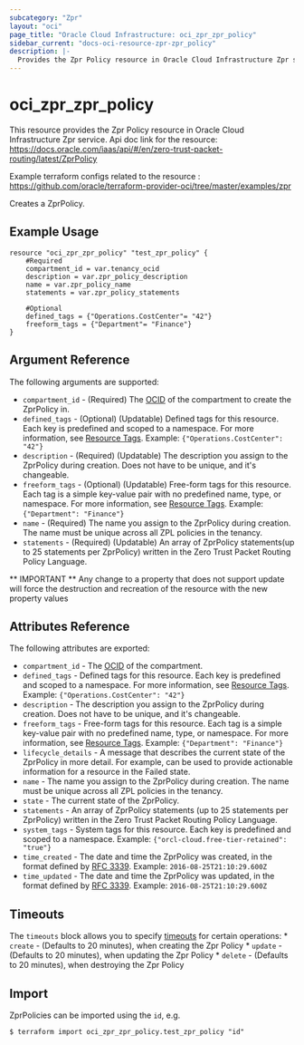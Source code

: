 ```yaml
---
subcategory: "Zpr"
layout: "oci"
page_title: "Oracle Cloud Infrastructure: oci_zpr_zpr_policy"
sidebar_current: "docs-oci-resource-zpr-zpr_policy"
description: |-
  Provides the Zpr Policy resource in Oracle Cloud Infrastructure Zpr service
---
```


# oci_zpr_zpr_policy
This resource provides the Zpr Policy resource in Oracle Cloud Infrastructure Zpr service.
Api doc link for the resource: https://docs.oracle.com/iaas/api/#/en/zero-trust-packet-routing/latest/ZprPolicy

Example terraform configs related to the resource : https://github.com/oracle/terraform-provider-oci/tree/master/examples/zpr

Creates a ZprPolicy.


## Example Usage

```hcl
resource "oci_zpr_zpr_policy" "test_zpr_policy" {
	#Required
	compartment_id = var.tenancy_ocid
	description = var.zpr_policy_description
	name = var.zpr_policy_name
	statements = var.zpr_policy_statements

	#Optional
	defined_tags = {"Operations.CostCenter"= "42"}
	freeform_tags = {"Department"= "Finance"}
}
```

## Argument Reference

The following arguments are supported:

* `compartment_id` - (Required) The [OCID](https://docs.cloud.oracle.com/iaas/Content/General/Concepts/identifiers.htm) of the compartment to create the ZprPolicy in. 
* `defined_tags` - (Optional) (Updatable) Defined tags for this resource. Each key is predefined and scoped to a namespace. For more information, see [Resource Tags](https://docs.cloud.oracle.com/iaas/Content/General/Concepts/resourcetags.htm).  Example: `{"Operations.CostCenter": "42"}` 
* `description` - (Required) (Updatable) The description you assign to the ZprPolicy during creation. Does not have to be unique, and it's changeable.
* `freeform_tags` - (Optional) (Updatable) Free-form tags for this resource. Each tag is a simple key-value pair with no predefined name, type, or namespace. For more information, see [Resource Tags](https://docs.cloud.oracle.com/iaas/Content/General/Concepts/resourcetags.htm).  Example: `{"Department": "Finance"}` 
* `name` - (Required) The name you assign to the ZprPolicy during creation. The name must be unique across all ZPL policies in the tenancy.
* `statements` - (Required) (Updatable) An array of ZprPolicy statements(up to 25 statements per ZprPolicy) written in the Zero Trust Packet Routing Policy Language.


** IMPORTANT **
Any change to a property that does not support update will force the destruction and recreation of the resource with the new property values

## Attributes Reference

The following attributes are exported:

* `compartment_id` - The [OCID](https://docs.cloud.oracle.com/iaas/Content/General/Concepts/identifiers.htm) of the compartment.
* `defined_tags` - Defined tags for this resource. Each key is predefined and scoped to a namespace. For more information, see [Resource Tags](https://docs.cloud.oracle.com/iaas/Content/General/Concepts/resourcetags.htm).  Example: `{"Operations.CostCenter": "42"}` 
* `description` - The description you assign to the ZprPolicy during creation. Does not have to be unique, and it's changeable.
* `freeform_tags` - Free-form tags for this resource. Each tag is a simple key-value pair with no predefined name, type, or namespace. For more information, see [Resource Tags](https://docs.cloud.oracle.com/iaas/Content/General/Concepts/resourcetags.htm).  Example: `{"Department": "Finance"}` 
* `lifecycle_details` - A message that describes the current state of the ZprPolicy in more detail. For example, can be used to provide actionable information for a resource in the Failed state. 
* `name` - The name you assign to the ZprPolicy during creation. The name must be unique across all ZPL policies in the tenancy.
* `state` - The current state of the ZprPolicy.
* `statements` - An array of ZprPolicy statements (up to 25 statements per ZprPolicy) written in the Zero Trust Packet Routing Policy Language.
* `system_tags` - System tags for this resource. Each key is predefined and scoped to a namespace.  Example: `{"orcl-cloud.free-tier-retained": "true"}` 
* `time_created` - The date and time the ZprPolicy was created, in the format defined by [RFC 3339](https://tools.ietf.org/html/rfc3339).  Example: `2016-08-25T21:10:29.600Z` 
* `time_updated` - The date and time the ZprPolicy was updated, in the format defined by [RFC 3339](https://tools.ietf.org/html/rfc3339).  Example: `2016-08-25T21:10:29.600Z` 

## Timeouts

The `timeouts` block allows you to specify [timeouts](https://registry.terraform.io/providers/oracle/oci/latest/docs/guides/changing_timeouts) for certain operations:
	* `create` - (Defaults to 20 minutes), when creating the Zpr Policy
	* `update` - (Defaults to 20 minutes), when updating the Zpr Policy
	* `delete` - (Defaults to 20 minutes), when destroying the Zpr Policy


## Import

ZprPolicies can be imported using the `id`, e.g.

```
$ terraform import oci_zpr_zpr_policy.test_zpr_policy "id"
```

